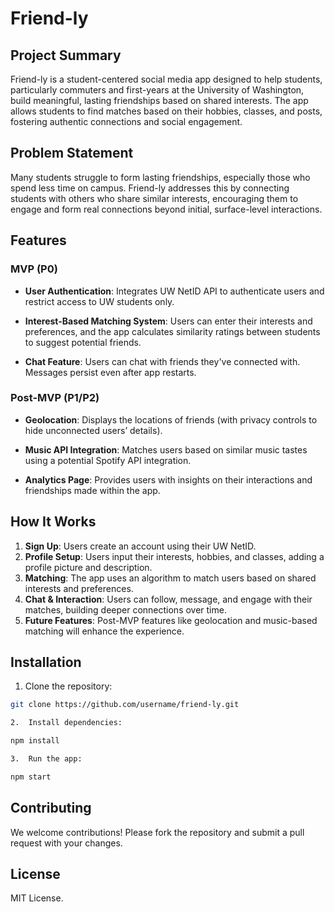 # Friend-ly

## Project Summary

Friend-ly is a student-centered social media app designed to help students, particularly commuters and first-years at the University of Washington, build meaningful, lasting friendships based on shared interests. The app allows students to find matches based on their hobbies, classes, and posts, fostering authentic connections and social engagement.

## Problem Statement

Many students struggle to form lasting friendships, especially those who spend less time on campus. Friend-ly addresses this by connecting students with others who share similar interests, encouraging them to engage and form real connections beyond initial, surface-level interactions.

## Features

### MVP (P0)

-   **User Authentication**: Integrates UW NetID API to authenticate users and restrict access to UW students only.

-   **Interest-Based Matching System**: Users can enter their interests and preferences, and the app calculates similarity ratings between students to suggest potential friends.

-   **Chat Feature**: Users can chat with friends they've connected with. Messages persist even after app restarts.

### Post-MVP (P1/P2)

-   **Geolocation**: Displays the locations of friends (with privacy controls to hide unconnected users’ details).

-   **Music API Integration**: Matches users based on similar music tastes using a potential Spotify API integration.

-   **Analytics Page**: Provides users with insights on their interactions and friendships made within the app.

## How It Works

1. **Sign Up**: Users create an account using their UW NetID.
2. **Profile Setup**: Users input their interests, hobbies, and classes, adding a profile picture and description.
3. **Matching**: The app uses an algorithm to match users based on shared interests and preferences.
4. **Chat & Interaction**: Users can follow, message, and engage with their matches, building deeper connections over time.
5. **Future Features**: Post-MVP features like geolocation and music-based matching will enhance the experience.

## Installation

1. Clone the repository:

```bash
git clone https://github.com/username/friend-ly.git

2.	Install dependencies:

npm install

3.	Run the app:

npm start
```

## Contributing

We welcome contributions! Please fork the repository and submit a pull request with your changes.

## License

MIT License.

